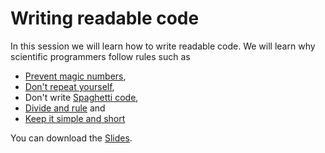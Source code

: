 # Writing readable code
In this session we will learn how to write readable code. 
We will learn why scientific programmers follow rules such as 
* [Prevent magic numbers](https://en.wikipedia.org/wiki/Magic_number_(programming)),
* [Don't repeat yourself](https://en.wikipedia.org/wiki/Don%27t_repeat_yourself),
* Don't write [Spaghetti code](https://en.wikipedia.org/wiki/Spaghetti_code),
* [Divide and rule](https://www.quora.com/What-is-divide-and-conquer-programming-strategy) and
* [Keep it simple and short](https://en.wikipedia.org/wiki/KISS_principle)

You can download the [Slides](https://github.com/BiAPoL/Image-data-science-with-Python-and-Napari-EPFL2022/raw/main/docs/day4b_writing_readable_code/Writing_readable_code.pdf).
